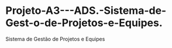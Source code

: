 # Projeto-A3---ADS.-Sistema-de-Gest-o-de-Projetos-e-Equipes.
Sistema de Gestão de Projetos e Equipes
